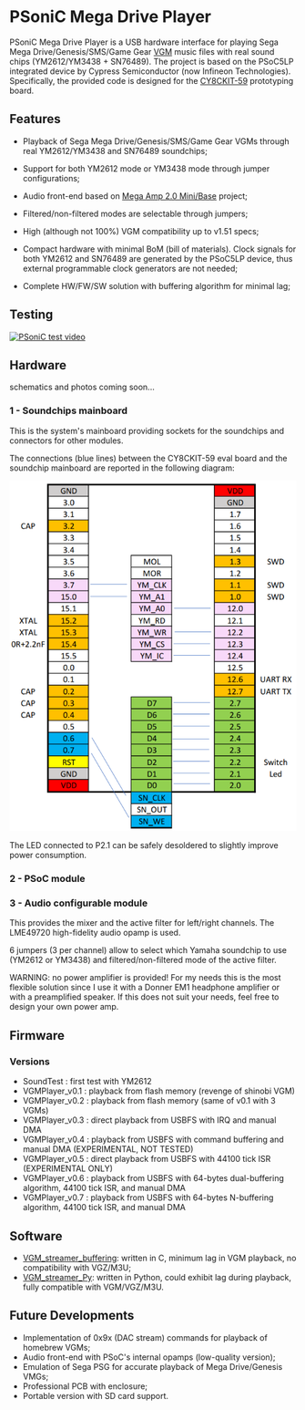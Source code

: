 # PSoniC Mega Drive Player

PSoniC Mega Drive Player is a USB hardware interface for playing Sega Mega Drive/Genesis/SMS/Game Gear [VGM](https://en.wikipedia.org/wiki/Video_game_music) music files with real sound chips (YM2612/YM3438 + SN76489). The project is based on the PSoC5LP integrated device by Cypress Semiconductor (now Infineon Technologies). Specifically, the provided code is designed for the [CY8CKIT-59](https://www.infineon.com/cms/en/product/evaluation-boards/cy8ckit-059/) prototyping board.


## Features

- Playback of Sega Mega Drive/Genesis/SMS/Game Gear VGMs through real YM2612/YM3438 and SN76489 soundchips;

- Support for both YM2612 mode or YM3438 mode through jumper configurations;

- Audio front-end based on [Mega Amp 2.0 Mini/Base](https://github.com/TRP-Retromods/MegaAmp2Pro) project;

- Filtered/non-filtered modes are selectable through jumpers;

- High (although not 100%) VGM compatibility up to v1.51 specs;

- Compact hardware with minimal BoM (bill of materials). Clock signals for both YM2612 and SN76489 are generated by the PSoC5LP device, thus external programmable clock generators are not needed;

- Complete HW/FW/SW solution with buffering algorithm for minimal lag;    

## Testing

[![PSoniC test video](https://img.youtube.com/vi/piJl4aSTuPQ/0.jpg)](https://www.youtube.com/watch?v=piJl4aSTuPQ)

## Hardware

schematics and photos coming soon...

### 1 - Soundchips mainboard

This is the system's mainboard providing sockets for the soundchips and connectors for other modules.

The connections (blue lines) between the CY8CKIT-59 eval board and the soundchip mainboard are reported in the following diagram:

![pinout](./Docs/pinout.png)

The LED connected to P2.1 can be safely desoldered to slightly improve power consumption.

### 2 - PSoC module

### 3 - Audio configurable module

This provides the mixer and the active filter for left/right channels. The LME49720 high-fidelity audio opamp is used.

6 jumpers (3 per channel) allow to select which Yamaha soundchip to use (YM2612 or YM3438) and filtered/non-filtered mode of the active filter.

WARNING: no power amplifier is provided! For my needs this is the most flexible solution since I use it with a Donner EM1 headphone amplifier or with a preamplified speaker. If this does not suit your needs, feel free to design your own power amp.

## Firmware

### Versions

- SoundTest         :   first test with YM2612
- VGMPlayer_v0.1    :   playback from flash memory (revenge of shinobi VGM)
- VGMPlayer_v0.2    :   playback from flash memory (same of v0.1 with 3 VGMs)
- VGMPlayer_v0.3    :   direct playback from USBFS with IRQ and manual DMA
- VGMPlayer_v0.4    :   playback from USBFS with command buffering and manual DMA (EXPERIMENTAL, NOT TESTED)
- VGMPlayer_v0.5    :   direct playback from USBFS with 44100 tick ISR (EXPERIMENTAL ONLY)
- VGMPlayer_v0.6    :   playback from USBFS with 64-bytes dual-buffering algorithm, 44100 tick ISR, and manual DMA
- VGMPlayer_v0.7    :   playback from USBFS with 64-bytes N-buffering algorithm, 44100 tick ISR, and manual DMA

## Software

- [VGM_streamer_buffering](https://github.com/the4lchemist/VGM_streamer_buffering): written in C, minimum lag in VGM playback, no compatibility with VGZ/M3U;
- [VGM_streamer_Py](https://github.com/the4lchemist/VGM_streamer_Py): written in Python, could exhibit lag during playback, fully compatible with VGM/VGZ/M3U.

## Future Developments

- Implementation of 0x9x (DAC stream) commands for playback of homebrew VGMs;
- Audio front-end with PSoC's internal opamps (low-quality version);
- Emulation of Sega PSG for accurate playback of Mega Drive/Genesis VMGs;
- Professional PCB with enclosure;
- Portable version with SD card support.